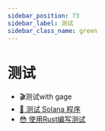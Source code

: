 ```yaml
---
sidebar_position: 73
sidebar_label: 测试
sidebar_class_name: green
---
```


# 测试

- 🎬测试with gage
- [🧪 测试 Solana 程序](./testing-solana-programs/README.md)
- [😳 使用Rust编写测试](./writing-tests-in-rust/README.md)
